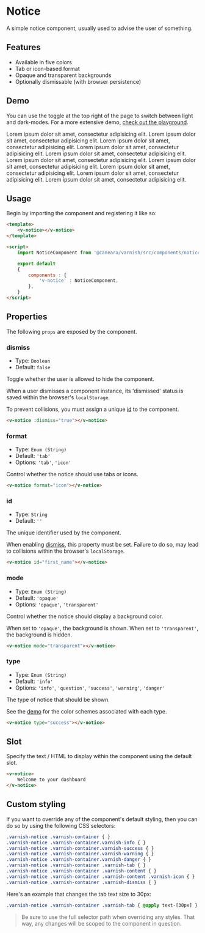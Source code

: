 # Notice

A simple notice component, usually used to advise the user of something.

## Features

* Available in five colors
* Tab or icon-based format
* Opaque and transparent backgrounds
* Optionally dismissable (with browser persistence)

## Demo

You can use the toggle at the top right of the page to switch between light and dark-modes. For a more extensive demo, [check out the playground](/playgrounds/notice/index).

<!-- Setup -->
<script setup>
    import NoticeComponent from '../../src/components/notice.vue';
</script>

<!-- Demo -->
<div class="flex flex-col gap-y-6 mt-8">
    <ClientOnly>
        <NoticeComponent type="info">Lorem ipsum dolor sit amet, consectetur adipisicing elit.</NoticeComponent>
        <NoticeComponent type="question">Lorem ipsum dolor sit amet, consectetur adipisicing elit.</NoticeComponent>
        <NoticeComponent type="success">Lorem ipsum dolor sit amet, consectetur adipisicing elit.</NoticeComponent>
        <NoticeComponent type="warning">Lorem ipsum dolor sit amet, consectetur adipisicing elit.</NoticeComponent>
        <NoticeComponent type="danger">Lorem ipsum dolor sit amet, consectetur adipisicing elit.</NoticeComponent>
        <NoticeComponent format="icon" type="info">Lorem ipsum dolor sit amet, consectetur adipisicing elit.</NoticeComponent>
        <NoticeComponent format="icon" type="question">Lorem ipsum dolor sit amet, consectetur adipisicing elit.</NoticeComponent>
        <NoticeComponent format="icon" type="success">Lorem ipsum dolor sit amet, consectetur adipisicing elit.</NoticeComponent>
        <NoticeComponent format="icon" type="warning">Lorem ipsum dolor sit amet, consectetur adipisicing elit.</NoticeComponent>
        <NoticeComponent format="icon" type="danger">Lorem ipsum dolor sit amet, consectetur adipisicing elit.</NoticeComponent>
    </ClientOnly>
</div>

## Usage

Begin by importing the component and registering it like so:

```html
<template>
    <v-notice></v-notice>
</template>

<script>
    import NoticeComponent from '@caneara/varnish/src/components/notice.vue';

    export default
    {
        components : {
            'v-notice' : NoticeComponent,
        },
    }
</script>
```

## Properties

The following `props` are exposed by the component.

### dismiss

- Type: `Boolean`
- Default: `false`

Toggle whether the user is allowed to hide the component.

When a user dismisses a component instance, its 'dismissed' status is saved within the browser's `localStorage`.

To prevent collisions, you must assign a unique [id](#id) to the component.

```html
<v-notice :dismiss="true"></v-notice>
```

### format

- Type: `Enum (String)`
- Default: `'tab'`
- Options: `'tab'`, `'icon'`

Control whether the notice should use tabs or icons.

```html
<v-notice format="icon"></v-notice>
```

### id

- Type: `String`
- Default: `''`

The unique identifier used by the component.

When enabling [dismiss](#dismiss), this property must be set. Failure to do so, may lead to collisions within the browser's `localStorage`.

```html
<v-notice id="first_name"></v-notice>
```

### mode

- Type: `Enum (String)`
- Default: `'opaque'`
- Options: `'opaque'`, `'transparent'`

Control whether the notice should display a background color.

When set to `'opaque'`, the background is shown. When set to `'transparent'`, the background is hidden.

```html
<v-notice mode="transparent"></v-notice>
```

### type

- Type: `Enum (String)`
- Default: `'info'`
- Options: `'info'`, `'question'`, `'success'`, `'warning'`, `'danger'`

The type of notice that should be shown.

See the [demo](#demo) for the color schemes associated with each type.

```html
<v-notice type="success"></v-notice>
```

## Slot

Specify the text / HTML to display within the component using the default slot.

```html
<v-notice>
    Welcome to your dashboard
</v-notice>
```

## Custom styling

If you want to override any of the component's default styling, then you can do so by using the following CSS selectors:

```css
.varnish-notice .varnish-container { }
.varnish-notice .varnish-container.varnish-info { }
.varnish-notice .varnish-container.varnish-success { }
.varnish-notice .varnish-container.varnish-warning { }
.varnish-notice .varnish-container.varnish-danger { }
.varnish-notice .varnish-container .varnish-tab { }
.varnish-notice .varnish-container .varnish-content { }
.varnish-notice .varnish-container .varnish-content .varnish-icon { }
.varnish-notice .varnish-container .varnish-dismiss { }
```

Here's an example that changes the tab text size to 30px:

```css
.varnish-notice .varnish-container .varnish-tab { @apply text-[30px] }
```

> Be sure to use the full selector path when overriding any styles. That way, any changes will be scoped to the component in question.